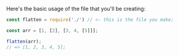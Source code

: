 Here's the basic usage of the file that you'll be creating:

```js
const flatten = require('./') // <- this is the file you make;

const arr = [1, [2], [3, 4, [5]]];

flatten(arr); 
// => [1, 2, 3, 4, 5];

```
